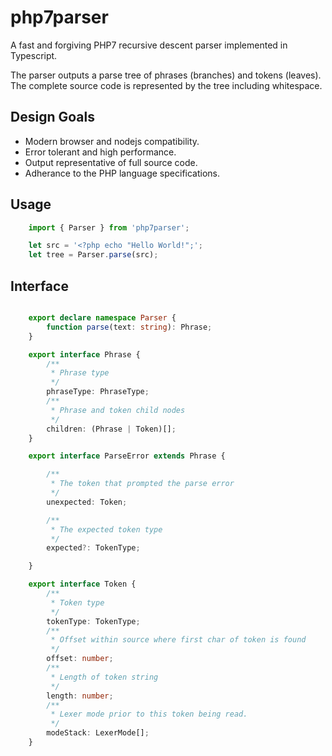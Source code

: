 # php7parser

A fast and forgiving PHP7 recursive descent parser implemented in Typescript. 

The parser outputs a parse tree of phrases (branches) and tokens (leaves). The complete source code is represented by the tree including whitespace.

## Design Goals

* Modern browser and nodejs compatibility.
* Error tolerant and high performance.
* Output representative of full source code.
* Adherance to the PHP language specifications.

## Usage

```typescript
    import { Parser } from 'php7parser';

    let src = '<?php echo "Hello World!";';
    let tree = Parser.parse(src);
```

## Interface

```typescript

    export declare namespace Parser {
        function parse(text: string): Phrase;
    }

    export interface Phrase {
        /**
         * Phrase type
         */
        phraseType: PhraseType;
        /**
         * Phrase and token child nodes
         */
        children: (Phrase | Token)[];
    }

    export interface ParseError extends Phrase {

        /**
         * The token that prompted the parse error
         */
        unexpected: Token;

        /**
         * The expected token type
         */
        expected?: TokenType;

    }

    export interface Token {
        /**
         * Token type
         */
        tokenType: TokenType;
        /**
         * Offset within source where first char of token is found
         */
        offset: number;
        /**
         * Length of token string
         */
        length: number;
        /**
         * Lexer mode prior to this token being read.
         */
        modeStack: LexerMode[];
    }

```